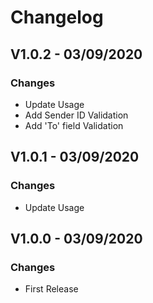 # Changelog

## V1.0.2 - 03/09/2020

### Changes

* Update Usage
* Add Sender ID Validation
* Add 'To' field Validation

## V1.0.1 - 03/09/2020

### Changes

* Update Usage

## V1.0.0 - 03/09/2020

### Changes

* First Release
